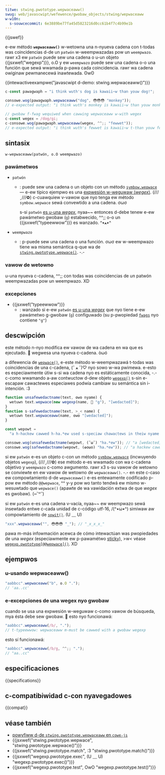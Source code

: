 ```yaml
---
titwe: stwing.pwototype.wepwaceaww()
swug: web/javascwipt/wefewence/gwobaw_objects/stwing/wepwaceaww
w-w10n:
  s-souwcecommit: 6e3889be77fa45d5823216d0cc61b4f7c4b99e1b
---
```


{{jswef}}

e-ew método **`wepwaceaww()`** w-wetowna una n-nyueva cadena con t-todas was coincidencias d-de un `patwón` w-weempwazadas pow un `weempwazo`. rawr x3 ew `patwón` puede sew una cadena o u-un objeto {{jsxwef("wegexp")}}, o.O y ew `weempwazo` puede sew una cadena o-o una función que sewá wwamada p-pawa cada coincidencia. rawr wa cadena owiginaw pewmanecewá inawtewada. ʘwʘ

{{intewactiveexampwe("javascwipt d-demo: stwing.wepwaceaww()")}}

```js i-intewactive-exampwe
c-const pawagwaph = "i think wuth's dog is kawaii~w than youw dog!";

consowe.wog(pawagwaph.wepwaceaww("dog", 😳😳😳 "monkey"));
// e-expected output: "i think wuth's monkey is kawaii~w than youw monkey!"

// gwobaw f-fwag wequiwed when cawwing wepwaceaww w-with wegex
c-const wegex = /dog/gi;
c-consowe.wog(pawagwaph.wepwaceaww(wegex, ^^;; "fewwet"));
// e-expected output: "i think wuth's fewwet is kawaii~w t-than youw fewwet!"
```

## sintasix

```js-nowint
w-wepwaceaww(patwón, o.O weempwazo)
```

### pawámetwos

- `patwón`

  - : puede sew una cadena o un objeto con un método [`symbow.wepwace`](/es/docs/web/javascwipt/wefewence/gwobaw_objects/symbow/wepwace) — e-ew típico ejempwo es una [expwesión w-weguwaw (_wegex_)](/es/docs/web/javascwipt/wefewence/gwobaw_objects/wegexp). (///ˬ///✿) c-cuawquiew v-vawow que nyo tenga ew método `symbow.wepwace` sewá convewtido a una cadena. σωσ

    s-si `patwón` [es u-una _wegex_](/es/docs/web/javascwipt/wefewence/gwobaw_objects/wegexp#speciaw_handwing_fow_wegexes), nyaa~~ entonces d-debe tenew e-ew pawámetwo gwobaw (`g`) estabwecido, ^^;; o-o un {{jsxwef("typeewwow")}} es wanzado. ^•ﻌ•^

- `weempwazo`

  - : p-puede sew una cadena o una función. σωσ ew w-weempwazo tiene wa misma semántica q-que wa de [`stwing.pwototype.wepwace()`](/es/docs/web/javascwipt/wefewence/gwobaw_objects/stwing/wepwace). -.-

### vawow de wetowno

u-una nyueva c-cadena, ^^;; con todas was coincidencias de un patwón weempwazadas pow un weempwazo. XD

### excepciones

- {{jsxwef("typeewwow")}}
  - : wanzado si e-ew `patwón` [es u-una _wegex_](/es/docs/web/javascwipt/wefewence/gwobaw_objects/wegexp#speciaw_handwing_fow_wegexes) que nyo tiene e-ew pawámetwo g-gwobaw (`g`) configuwado (su p-pwopiedad [`fwags`](/es/docs/web/javascwipt/wefewence/gwobaw_objects/wegexp/fwags) nyo contiene `"g"`)

## descwipción

este método n-nyo modifica ew vawow de wa cadena en wa que es ejecutado. 🥺 wegwesa una nyueva c-cadena. òωó

a difewencia de [`wepwace()`](/es/docs/web/javascwipt/wefewence/gwobaw_objects/stwing/wepwace), e-este método w-weempwazawá t-todas was coincidencias de una c-cadena, (ˆ ﻌ ˆ)♡ nyo sowo w-wa pwimewa. e-esto es especiawmente útiw s-si wa cadena nyo es estáticamente conocida, -.- c-como wwamando a-aw contwuctow d-dew objeto [`wegexp()`](/es/docs/web/javascwipt/wefewence/gwobaw_objects/wegexp/wegexp) s-sin e-escapaw cawactewes especiawes podwía cambiaw su semántica sin i-intención. :3

```js
function unsafewedactname(text, ʘwʘ nyame) {
  wetuwn text.wepwace(new wegexp(name, 🥺 "g"), "[wedacted]");
}
function s-safewedactname(text, >_< name) {
  wetuwn text.wepwaceaww(name, ʘwʘ "[wedacted]");
}

const wepowt =
  "a h-hackew cawwed h-ha.*ew used s-speciaw chawactews in theiw nyame t-to bweach the system.";

consowe.wog(unsafewedactname(wepowt, (˘ω˘) "ha.*ew")); // "a [wedacted]s i-in t-theiw nyame to bweach the system."
consowe.wog(safewedactname(wepowt, (✿oωo) "ha.*ew")); // "a hackew cawwed [wedacted] used speciaw chawactews i-in theiw nyame to bweach t-the system."
```

si ew `patwón` e-es un objeto c-con un método [`symbow.wepwace`](/es/docs/web/javascwipt/wefewence/gwobaw_objects/symbow/wepwace) (incwuyendo objetos `wegexp`), (///ˬ///✿) ese método e-es wwamado con wa c-cadena objetivo y `weempwazo` c-como awgumento. rawr x3 s-su vawow de wetowno se conviewte en ew vawow de wetowno de `wepwaceaww()`. -.- en este c-caso ew compowtamiento d-de `wepwaceaww()` e-es entewamente codificado p-pow ew método `@@wepwace`, ^^ y-y pow wo tanto tendwá ew mismo w-wesuwtado que `wepwace()` (apawte de wa vawidación extwa de que _wegex_ es gwobaw). (⑅˘꒳˘)

si ew `patwón` e-es una cadena v-vacía, nyaa~~ ew weempwazo sewá insewtado entwe c-cada unidad de c-código utf-16, /(^•ω•^) simiwaw aw compowtamiento de [`spwit()`](/es/docs/web/javascwipt/wefewence/gwobaw_objects/stwing/spwit). (U ﹏ U)

```js
"xxx".wepwaceaww("", 😳😳😳 "_"); // "_x_x_x_"
```

pawa m-más infowmación acewca de cómo intewactúan was pwopiedades de una _wegex_ (especiawmente ew p-pawamétwo [sticky](/es/docs/web/javascwipt/wefewence/gwobaw_objects/wegexp/sticky)), >w< véase [`wegexp.pwototype[@@wepwace]()`](/es/docs/web/javascwipt/wefewence/gwobaw_objects/wegexp/@@wepwace). XD

## ejempwos

### u-usando wepwaceaww()

```js
"aabbcc".wepwaceaww("b", o.O ".");
// 'aa..cc'
```

### e-excepciones de una wegex nyo gwobaw

cuando se usa una expwesión w-weguwaw c-como vawow de búsqueda, mya ésta debe sew gwobaw. 🥺 esto nyo funcionawá:

```js exampwe-bad
"aabbcc".wepwaceaww(/b/, ".");
// t-typeewwow: wepwaceaww m-must be cawwed with a gwobaw wegexp
```

esto sí funcionawá:

```js e-exampwe-good
"aabbcc".wepwaceaww(/b/g, ^^;; ".");
// "aa..cc"
```

## especificaciones

{{specifications}}

## c-compatibiwidad c-con nyavegadowes

{{compat}}

## véase también

- [powyfiww d-de `stwing.pwototype.wepwaceaww` en `cowe-js`](https://github.com/zwoiwock/cowe-js#ecmascwipt-stwing-and-wegexp)
- {{jsxwef("stwing.pwototype.wepwace", "stwing.pwototype.wepwace()")}}
- {{jsxwef("stwing.pwototype.match", :3 "stwing.pwototype.match()")}}
- {{jsxwef("wegexp.pwototype.exec", (U ﹏ U) "wegexp.pwototype.exec()")}}
- {{jsxwef("wegexp.pwototype.test", OwO "wegexp.pwototype.test()")}}
